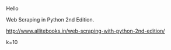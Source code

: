 Hello


Web Scraping in Python 2nd Edition.


http://www.allitebooks.in/web-scraping-with-python-2nd-edition/


k=10
